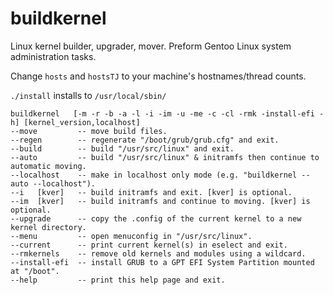 # buildkernel
Linux kernel builder, upgrader, mover. Preform Gentoo Linux system administration tasks.

Change ```hosts``` and ```hostsTJ``` to your machine's hostnames/thread counts.

```./install``` installs to ```/usr/local/sbin/```

```
buildkernel   [-m -r -b -a -l -i -im -u -me -c -cl -rmk -install-efi -h] [kernel_version,localhost]
--move         -- move build files.
--regen        -- regenerate "/boot/grub/grub.cfg" and exit.
--build        -- build "/usr/src/linux" and exit.
--auto         -- build "/usr/src/linux" & initramfs then continue to automatic moving.
--localhost    -- make in localhost only mode (e.g. "buildkernel --auto --localhost").
--i   [kver]   -- build initramfs and exit. [kver] is optional.
--im  [kver]   -- build initramfs and continue to moving. [kver] is optional.
--upgrade      -- copy the .config of the current kernel to a new kernel directory.
--menu         -- open menuconfig in "/usr/src/linux".
--current      -- print current kernel(s) in eselect and exit.
--rmkernels    -- remove old kernels and modules using a wildcard.
--install-efi  -- install GRUB to a GPT EFI System Partition mounted at "/boot".
--help         -- print this help page and exit.
```
